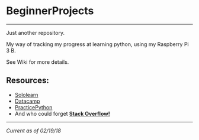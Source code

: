 # BeginnerProjects #
---
Just another repository.

My way of tracking my progress at learning python, using my Raspberry Pi 3 B.

See Wiki for more details.

## Resources: #
* [Sololearn](https://www.sololearn.com/courses/)
* [Datacamp](https://www.datacamp.com/courses/intro-to-python-for-data-science)
* [PracticePython](http://www.practicepython.org/)
* And who could forget **[Stack Overflow!](https://stackoverflow.com/)**
---
_Current as of 02/19/18_
